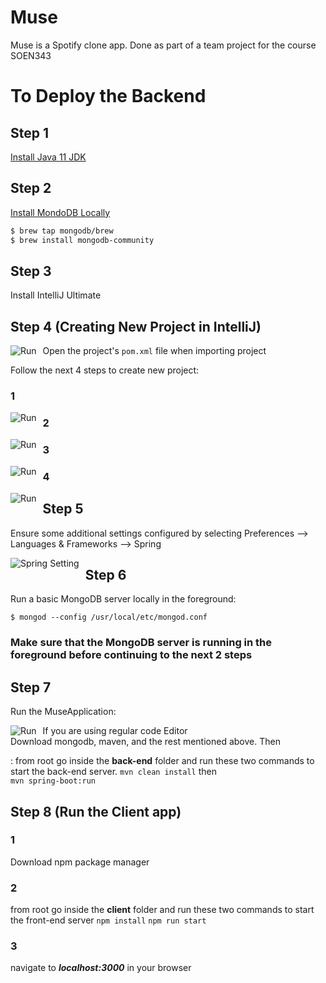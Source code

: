 # Muse 
Muse is a Spotify clone app. Done as part of a team project for the course SOEN343

# To Deploy the Backend

## Step 1
[Install Java 11 JDK](https://www.oracle.com/technetwork/java/javase/downloads/jdk11-downloads-5066655.html)


## Step 2
[Install MondoDB Locally](https://github.com/mongodb/homebrew-brew)
```bash
$ brew tap mongodb/brew
$ brew install mongodb-community
```

## Step 3
Install IntelliJ Ultimate


## Step 4 (Creating New Project in IntelliJ)

Open the project's `pom.xml` file when importing project
<img src="https://i.imgur.com/AZ1YeSV.png"
alt="Run"
style="float: left; margin-right: 10px;" />


Follow the next 4 steps  to create new project:
### 1
<img src="https://i.imgur.com/LAV5pJL.png"
alt="Run"
style="float: left; margin-right: 10px;" />

### 2
<img src="https://i.imgur.com/rOmjSjM.png"
alt="Run"
style="float: left; margin-right: 10px;" />

### 3
<img src="https://i.imgur.com/lHGve9c.png"
alt="Run"
style="float: left; margin-right: 10px;" />

### 4
<img src="https://i.imgur.com/mIuVZoh.png"
alt="Run"
style="float: left; margin-right: 10px;" />


## Step 5
Ensure some additional settings configured by selecting Preferences --> Languages & Frameworks --> Spring

<img src="https://i.imgur.com/g6Hr8Sa.png"
alt="Spring Setting"
style="float: left; margin-right: 10px;" />

## Step 6
Run a basic MongoDB server locally in the foreground:
```
$ mongod --config /usr/local/etc/mongod.conf
```

###  Make sure that the MongoDB server is running in the foreground before continuing to the next 2 steps

## Step 7
Run the MuseApplication:

<img src="https://i.imgur.com/JYJkYZz.png"
alt="Run"
style="float: left; margin-right: 10px;" />

If you are using regular code Editor  
Download mongodb, maven, and the rest mentioned above. Then  

:
from root go inside the **back-end** folder and run these two commands to start the back-end server.
```mvn clean install``` then  
```mvn spring-boot:run```

## Step 8 (Run the Client app)

### 1
Download npm package manager

### 2
from root go inside the **client** folder and run these two commands to start the front-end server
```npm install```
```npm run start```  

### 3
navigate to ***localhost:3000*** in your browser


